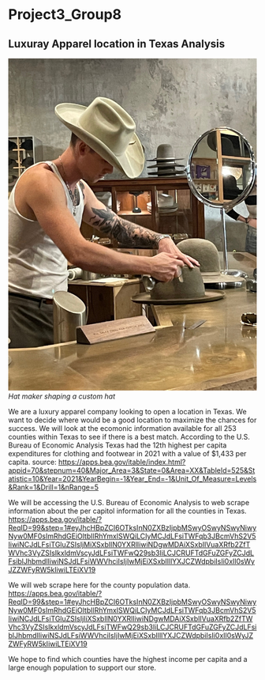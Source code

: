# Project3_Group8

## Luxuray Apparel location in Texas Analysis
![alt=Custom hat maker in an upscale shop](https://github.com/ortizvane09/Project3_Group8/blob/main/images/hatmaking.jpg)
*Hat maker shaping a custom hat*

We are a luxury apparel company looking to open a location in Texas. We want to decide where would be a good location to maximize the chances for success. We will look at the ecomonic information available for all 253 counties within Texas to see if there is a best match.
According to the U.S. Bureau of Economic Analysis Texas had the 12th highest per capita expenditures for clothing and footwear in 2021 with a value of $1,433 per capita. 
source: https://apps.bea.gov/itable/index.html?appid=70&stepnum=40&Major_Area=3&State=0&Area=XX&TableId=525&Statistic=10&Year=2021&YearBegin=-1&Year_End=-1&Unit_Of_Measure=Levels&Rank=1&Drill=1&nRange=5

We will be accessing the U.S. Bureau of Economic Analysis to web scrape information about the per capitol information for all the counties in Texas.
https://apps.bea.gov/itable/?ReqID=99&step=1#eyJhcHBpZCI6OTksInN0ZXBzIjpbMSwyOSwyNSwyNiwyNyw0MF0sImRhdGEiOltbIlRhYmxlSWQiLCIyMCJdLFsiTWFqb3JBcmVhS2V5IiwiNCJdLFsiTGluZSIsIjMiXSxbIlN0YXRlIiwiNDgwMDAiXSxbIlVuaXRfb2ZfTWVhc3VyZSIsIkxldmVscyJdLFsiTWFwQ29sb3IiLCJCRUFTdGFuZGFyZCJdLFsiblJhbmdlIiwiNSJdLFsiWWVhciIsIjIwMjEiXSxbIlllYXJCZWdpbiIsIi0xIl0sWyJZZWFyRW5kIiwiLTEiXV19


We will web scrape here for the county population data.
https://apps.bea.gov/itable/?ReqID=99&step=1#eyJhcHBpZCI6OTksInN0ZXBzIjpbMSwyOSwyNSwyNiwyNyw0MF0sImRhdGEiOltbIlRhYmxlSWQiLCIyMCJdLFsiTWFqb3JBcmVhS2V5IiwiNCJdLFsiTGluZSIsIjIiXSxbIlN0YXRlIiwiNDgwMDAiXSxbIlVuaXRfb2ZfTWVhc3VyZSIsIkxldmVscyJdLFsiTWFwQ29sb3IiLCJCRUFTdGFuZGFyZCJdLFsiblJhbmdlIiwiNSJdLFsiWWVhciIsIjIwMjEiXSxbIlllYXJCZWdpbiIsIi0xIl0sWyJZZWFyRW5kIiwiLTEiXV19

We hope to find which counties have the highest income per capita and a large enough population to support our store. 